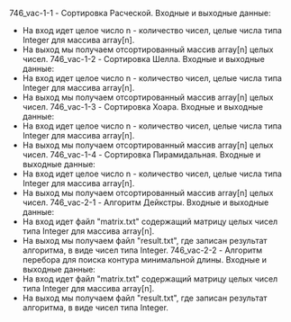 746_vac-1-1 - Сортировка Расческой.
Входные и выходные данные:
- На вход идет целое число n - количество чисел, целые числа типа Integer для массива array[n].
- На выход мы получаем отсортированный массив array[n] целых чисел.
746_vac-1-2 - Сортировка Шелла.
Входные и выходные данные:
- На вход идет целое число n - количество чисел, целые числа типа Integer для массива array[n].
- На выход мы получаем отсортированный массив array[n] целых чисел.
746_vac-1-3 - Сортировка Хоара.
Входные и выходные данные:
- На вход идет целое число n - количество чисел, целые числа типа Integer для массива array[n].
- На выход мы получаем отсортированный массив array[n] целых чисел.
746_vac-1-4 - Сортировка Пирамидальная.
Входные и выходные данные:
- На вход идет целое число n - количество чисел, целые числа типа Integer для массива array[n].
- На выход мы получаем отсортированный массив array[n] целых чисел.
746_vac-2-1 - Алгоритм Дейкстры.
Входные и выходные данные:
- На вход идет файл "matrix.txt" содержащий матрицу целых чисел типа Integer для массива array[n].
- На выход мы получаем файл "result.txt", где записан результат алгоритма, в виде чисел типа Integer.
746_vac-2-2 - Алгоритм перебора для поиска контура минимальной длины.
Входные и выходные данные:
- На вход идет файл "matrix.txt" содержащий матрицу целых чисел типа Integer для массива array[n].
- На выход мы получаем файл "result.txt", где записан результат алгоритма, в виде чисел типа Integer.
